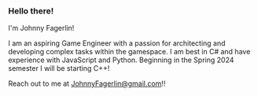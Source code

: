 ### Hello there!

I'm Johnny Fagerlin!

I am an aspiring Game Engineer with a passion for architecting and developing complex tasks within the gamespace.  I am best in C# and have experience with JavaScript and Python.  Beginning in the Spring 2024 semester I will be starting C++!

Reach out to me at JohnnyFagerlin@gmail.com!!
